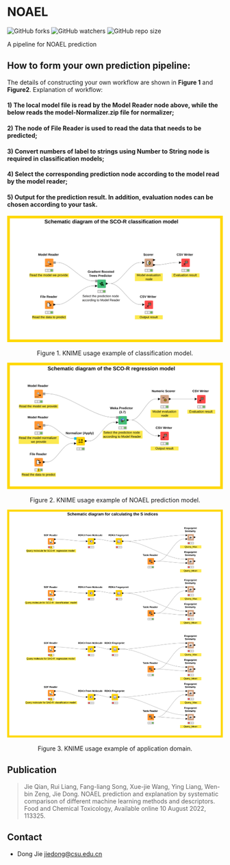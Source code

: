 # NOAEL
![GitHub forks](https://img.shields.io/github/forks/ifyoungnet/NOAEL.svg?style=social)
![GitHub watchers](https://img.shields.io/github/watchers/ifyoungnet/NOAEL.svg?style=social)
![GitHub repo size](https://img.shields.io/github/repo-size/ifyoungnet/NOAEL.svg)

 A pipeline for NOAEL prediction
## How to form your own prediction pipeline:
The details of constructing your own workflow are shown in **Figure 1** and **Figure2**. 
Explanation of workflow: 
#### 1) The local model file is read by the Model Reader node above, while the below reads the model-Normalizer.zip file for normalizer; 
#### 2) The node of File Reader is used to read the data that needs to be predicted; 
#### 3) Convert numbers of label to strings using Number to String node is required in classification models; 
#### 4) Select the corresponding prediction node according to the model read by the model reader;
#### 5) Output for the prediction result. In addition, evaluation nodes can be chosen according to your task.

![image](https://github.com/ifyoungnet/NOAEL/blob/main/SCO-R%20for%20classification.svg)
<p align="center">Figure 1. KNIME usage example of classification model.</p>

![image](https://github.com/ifyoungnet/NOAEL/blob/main/SCO-R%20for%20regression.svg)
<p align="center">Figure 2. KNIME usage example of NOAEL prediction model.</p>

![image](https://github.com/ifyoungnet/NOAEL/blob/main/Application%20Domain.svg)
<p align="center">Figure 3. KNIME usage example of application domain.</p>

## Publication
> Jie Qian, Rui Liang, Fang-liang Song, Xue-jie Wang, Ying Liang, Wen-bin Zeng, Jie Dong. NOAEL prediction and explanation by systematic comparison of different machine learning methods and descriptors. Food and Chemical Toxicology, Available online 10 August 2022, 113325.

## Contact
  
  * Dong Jie <jiedong@csu.edu.cn> 
